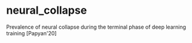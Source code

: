 # neural_collapse
Prevalence of neural collapse during the terminal phase of deep learning training [Papyan'20]

